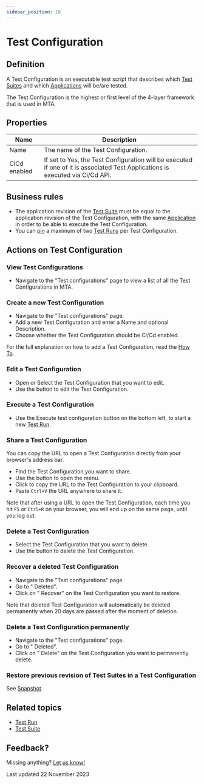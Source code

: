 ```yaml
---
sidebar_position: 18
---
```



# Test Configuration 



## Definition

A Test Configuration is an executable test script that describes which [Test Suites](test-suite) and which [Applications](application) will be/are tested. 

The Test Configuration is the highest or first level of the 4-layer framework that is used in MTA. 

## Properties
| Name         | Description                                                                                                                    |
| ------------ | ------------------------------------------------------------------------------------------------------------------------------ |
| Name         | The name of the Test Configuration.                                                                                            |
| CiCd enabled | If set to Yes, the Test Configuration will be executed if one of it is associated Test Applications is executed via Ci/Cd API. |

## Business rules

- The application revision of the [Test Suite](test-suite) must be equal to the application revision of the Test Configuration, with the same [Application](application) in order to be able to execute the Test Configuration.
- You can [pin](#pin-a-test-run) a maximum of two [Test Runs](test-run) per Test Configuration.

## Actions on Test Configuration

### View Test Configurations
- Navigate to the "Test configurations" page to view a list of all the Test Configurations in MTA.

### Create a new Test Configuration
- Navigate to the "Test configurations" page. 
- Add a new Test Configuration and enter a Name and optional Description. 
- Choose whether the Test Configuration should be Ci/Cd enabled. 

For the full explanation on how to add a Test Configuration, read the [How To](additional/howtos/run-first-test#2-add-a-test-configuration).

### Edit a Test Configuration

- Open or Select the Test Configuration that you want to edit.
- Use the <i class="fal fa-pencil"></i> button to edit the Test Configuration.

### Execute a Test Configuration

- Use the Execute test configuration button on the bottom left, to start a new [Test Run](test-run).

### Share a Test Configuration

You can copy the URL to open a Test Configuration directly from your browser's address bar. 

- Find the Test Configuration you want to share.
- Use the <i class="fas fa-ellipsis"></i> button to open the menu.
- Click <i class="fal fa-share-nodes"></i> to copy the URL to the Test Configuration to your clipboard.
- Paste `Ctrl+V` the URL anywhere to share it.

Note that after using a URL to open the Test Configuration, each time you hit `F5` or `Ctrl+R` on your browser, you will end up on the same page, until you log out.

### Delete a Test Configuration
- Select the Test Configuration that you want to delete.
- Use the <i class="fal fa-trash-alt"></i> button to delete the Test Configuration.

### Recover a deleted Test Configuration
- Navigate to the "Test configurations" page.
- Go to "<i class="fal fa-eye"></i> Deleted". 
- Click on "<i class="fal fa-check-double"></i> Recover" on the Test Configuration you want to restore.

Note that deleted Test Configuration will automatically be deleted permanently when 20 days are passed after the moment of deletion.

### Delete a Test Configuration permanently
- Navigate to the "Test configurations" page.
- Go to "<i class="fal fa-eye"></i> Deleted". 
- Click on "<i class="fal fa-trash-alt"></i> Delete" on the Test Configuration you want to permanently delete.

### Restore previous revision of Test Suites in a Test Configuration

See [Snapshot](snapshot).

## Related topics
- [Test Run](test-run)
- [Test Suite](test-suite)

## Feedback?
Missing anything? [Let us know!](mailto:support@menditect.com)

Last updated 22 November 2023